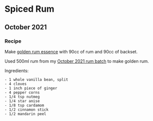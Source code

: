 # Spiced Rum

## October 2021

### Recipe

  Make [golden rum essence](https://github.com/riencroonenborghs/distilling/blob/master/notes/rum/golden%20rum.md) with 90cc of rum and 90cc of backset.
  
  Used 500ml rum from my [October 2021 rum batch](https://github.com/riencroonenborghs/distilling/blob/master/recipes/rum/rum%20-%202021.10.md) to make golden rum.
  
  Ingredients:
  
    - 1 whole vanilla bean, split
    - 4 cloves
    - 1 inch piece of ginger
    - 4 pepper corns
    - 1/4 tsp nutmeg
    - 1/4 star anise
    - 1/8 tsp cardamom
    - 1/2 cinnamon stick
    - 1/2 mandarin peel